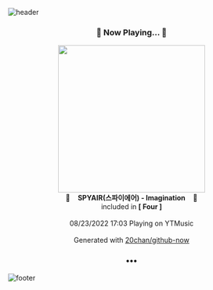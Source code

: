 ![header](https://capsule-render.vercel.app/api?type=wave&height=170&section=header&text=Hi.%20I'm%20SHIFT&fontColor=090707&fontAlignX=45&fontAlignY=65&fontSize=100)

<h3 align="center">🎵 Now Playing... 🎵</h3>
<p align="center">
  <a href="https://music.youtube.com/watch?v=fg8xDzOWllQ">
    <img width="300" src="https://lh3.googleusercontent.com/79a4jdr46h1QUzVqDtUndrjWeUhE6Vi963hXnuckPqU4-GqS1inCRNF3uDhNJnhp94PfYQefKNVOBGl7">
  </a>
  <br>
  🎵&nbsp&nbsp&nbsp <b>SPYAIR(스파이에어) - Imagination</b> &nbsp&nbsp&nbsp🎵
  <br>
  included in <b>[ Four ]</b>
  
  <br />
  <br />
  08/23/2022 17:03 Playing on YTMusic
  <br />
  <br />
  Generated with <a href="https://github.com/20chan/github-now">20chan/github-now</a>
</p>

<h3 align="center">•••</h3>

![footer](https://capsule-render.vercel.app/api?type=wave&height=150&section=footer)
